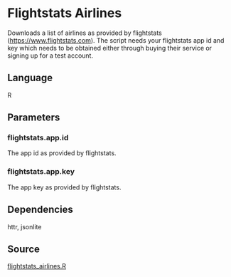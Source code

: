 # Flightstats Airlines

Downloads a list of airlines as provided by flightstats (https://www.flightstats.com). The script needs your flightstats app id and key which needs to be obtained either through buying their service or signing up for a test account.

## Language
R

## Parameters
### flightstats.app.id
The app id as provided by flightstats.
### flightstats.app.key
The app key as provided by flightstats.

## Dependencies
httr, jsonlite

## Source
[flightstats_airlines.R](https://github.com/visokio/omniscope-custom-blocks/blob/master/Connectors/Flightstats/Airlines/R/flightstats_airlines.R)
